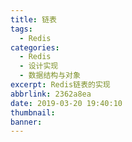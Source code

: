 ```yaml
---
title: 链表
tags:
  - Redis
categories:
  - Redis
  - 设计实现
  - 数据结构与对象
excerpt: Redis链表的实现
abbrlink: 2362a8ea
date: 2019-03-20 19:40:10
thumbnail:
banner:
---
```

